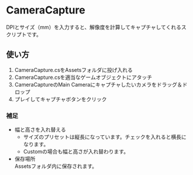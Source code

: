# CameraCapture
DPIとサイズ（mm）を入力すると、解像度を計算してキャプチャしてくれるスクリプトです。
## 使い方
1. CameraCapture.csをAssetsフォルダに投げ入れる
2. CameraCapture.csを適当なゲームオブジェクトにアタッチ
3. CameraCaptureのMain Cameraにキャプチャしたいカメラをドラッグ＆ドロップ
4. プレイしてキャプチャボタンをクリック
### 補足
- 幅と高さを入れ替える
    - サイズのプリセットは縦長になっています。チェックを入れると横長になります。
    - Customの場合も幅と高さが入れ替わります。
- 保存場所<br>
Assetsフォルダ内に保存されます。
